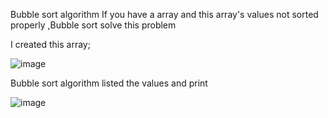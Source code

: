 Bubble sort algorithm 
If you have a array and this array's values not sorted properly ,Bubble sort solve this problem 

I created this array;

![image](https://github.com/soykuvvetberat34/Bubble-Sort-Algorithm-C/assets/69586522/13d226d2-def2-44af-a218-bb43079c9ca2)




Bubble sort algorithm listed the values and print 


![image](https://github.com/soykuvvetberat34/Bubble-Sort-Algorithm-C/assets/69586522/69506c0b-ebe5-4124-9699-fa78c82699af)

